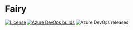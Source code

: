 [github_license]: https://img.shields.io/github/license/zengxs/fairy.svg?logo=github&logoColor=white
[azure_build]: https://img.shields.io/azure-devops/build/zengxs/db931646-43c3-44f1-8675-d3660c93fc96/2.svg?logo=azure-pipelines
[azure_release]: https://img.shields.io/azure-devops/release/zengxs/db931646-43c3-44f1-8675-d3660c93fc96/2/2.svg?logo=azure-pipelines

# Fairy

[![License][github_license]](LICENSE)
[![Azure DevOps builds][azure_build]](https://dev.azure.com/zengxs/fairy)
![Azure DevOps releases][azure_release]
